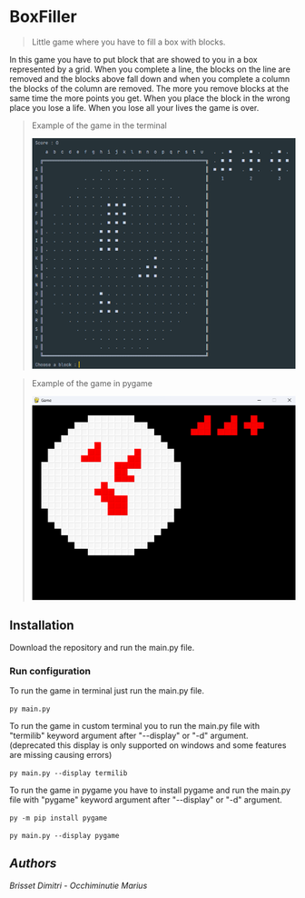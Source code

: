 # BoxFiller
> Little game where you have to fill a box with blocks.

In this game you have to put block that are showed to you in a box represented by a grid.
When you complete a line, the blocks on the line are removed and the blocks above fall down and when you complete a column the blocks of the column are removed.
The more you remove blocks at the same time the more points you get.
When you place the block in the wrong place you lose a life.
When you lose all your lives the game is over.

> Example of the game in the terminal
> 
> ![Terminal screenshot](ReadmeImages/TerminalExample.png)

> Example of the game in pygame
> 
> ![Pygame screenshot](ReadmeImages/PygameExample.png)


## Installation

Download the repository and run the main.py file.

### Run configuration

To run the game in terminal just run the main.py file.

`py main.py`

To run the game in custom terminal you to run the main.py file with "termilib" keyword argument after "--display" or "-d" argument. (deprecated this display is only supported on windows and some features are missing causing errors)

`py main.py --display termilib`

To run the game in pygame you have to install pygame and run the main.py file with "pygame" keyword argument after "--display" or "-d" argument.

`py -m pip install pygame`

`py main.py --display pygame`

## *Authors*

*Brisset Dimitri - Occhiminutie Marius*